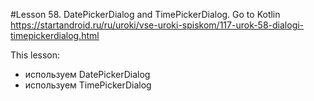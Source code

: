 #Lesson 58. DatePickerDialog and TimePickerDialog. Go to Kotlin https://startandroid.ru/ru/uroki/vse-uroki-spiskom/117-urok-58-dialogi-timepickerdialog.html

This lesson:
- используем DatePickerDialog
- используем TimePickerDialog


